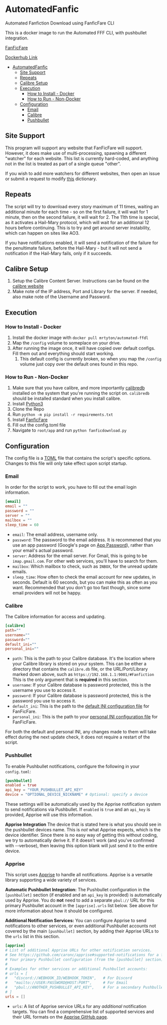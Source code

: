 # AutomatedFanfic
Automated Fanfiction Download using FanficFare CLI

This is a docker image to run the Automated FFF CLI, with pushbullet integration.

[FanFicFare](https://github.com/JimmXinu/FanFicFare)

[Dockerhub Link](https://hub.docker.com/r/mrtyton/automated-ffdl)

- [AutomatedFanfic](#automatedfanfic)
  - [Site Support](#site-support)
  - [Repeats](#repeats)
  - [Calibre Setup](#calibre-setup)
  - [Execution](#execution)
    - [How to Install - Docker](#how-to-install---docker)
    - [How to Run - Non-Docker](#how-to-run---non-docker)
  - [Configuration](#configuration)
    - [Email](#email)
    - [Calibre](#calibre)
    - [Pushbullet](#pushbullet)

## Site Support

This program will support any website that FanFicFare will support. However, it does make use of multi-processing, spawning a different "watcher" for each website. This list is currently hard-coded, and anything not in the list is treated as part of a single queue "other".

If you wish to add more watchers for different websites, then open an issue or submit a request to modify [this](https://github.com/MrTyton/AutomatedFanfic/blob/master/root/app/regex_parsing.py#L7) dictionary.

## Repeats

The script will try to download every story maximum of 11 times, waiting an additional minute for each time - so on the first failure, it will wait for 1 minute, then on the second failure, it will wait for 2. The 11th time is special, as it activates a Hail-Mary protocol, which will wait for an additional 12 hours before continuing. This is to try and get around server instability, which can happen on sites like AO3.

If you have notifications enabled, it will send a notification of the failure for the penultimate failure, before the Hail-Mary - but it will not send a notification if the Hail-Mary fails, only if it succeeds.

## Calibre Setup

1. Setup the Calibre Content Server. Instructions can be found on the [calibre website](https://manual.calibre-ebook.com/server.html)
2. Make note of the IP address, Port and Library for the server. If needed, also make note of the Username and Password.

## Execution

### How to Install - Docker

1. Install the docker image with `docker pull mrtyton/automated-ffdl`
2. Map the `/config` volume to someplace on your drive.
3. After running the image once, it will have copied over default configs. Fill them out and everything should start working.
   1. This default config is currently broken, so when you map the `/config` volume just copy over the default ones found in this repo.

### How to Run - Non-Docker

1. Make sure that you have calibre, and more importantly [calibredb](https://manual.calibre-ebook.com/generated/en/calibredb.html) installed on the system that you're running the script on. `calibredb` should be installed standard when you install calibre.
2. Install [Python3](https://www.python.org/downloads/)
3. Clone the Repo
4. Run `python -m pip install -r requirements.txt`
5. Install [FanficFare](https://github.com/JimmXinu/FanFicFare/wiki#command-line-interface-cli-version)
6. Fill out the config.toml file
7. Navigate to `root/app` and run `python fanficdownload.py`

## Configuration

The config file is a [TOML](https://toml.io/en/) file that contains the script's specific options. Changes to this file will only take effect upon script startup.


### Email

In order for the script to work, you have to fill out the email login information.

```toml
[email]
email = ""
password = ""
server = ""
mailbox = ""
sleep_time = 60
```


- `email`: The email address, username only.
- `password`: The password to the email address. It is recommened that you use an app password (Google's page on [App Password](https://support.google.com/accounts/answer/185833?hl=en)), rather than your email's actual password.
- `server`: Address for the email server. For Gmail, this is going to be `imap.gmail.com`. For other web services, you'll have to search for them.
- `mailbox`: Which mailbox to check, such as `INBOX`, for the unread update emails.
- `sleep_time`: How often to check the email account for new updates, in seconds. Default is 60 seconds, but you can make this as often as you want. Recommended that you don't go too fast though, since some email providers will not be happy.

### Calibre

The Calibre information for access and updating.

```toml
[calibre]
path=""
username=""
password=""
default_ini=""
personal_ini=""
```

- `path`: This is the path to your Calibre database. It's the location where your Calibre library is stored on your system. This can be either a directory that contains the `calibre.db` file, or the URL/Port/Library marked down above, such as `https://192.168.1.1:9001/#Fanfiction` This is the only argument that is **required** in this section.
- `username`: If your Calibre database is password protected, this is the username you use to access it.
- `password`: If your Calibre database is password protected, this is the password you use to access it.
- `default_ini`: This is the path to the [default INI configuration file](https://github.com/JimmXinu/FanFicFare/blob/main/fanficfare/defaults.ini) for FanFicFare.
- `personal_ini`: This is the path to your [personal INI configuration file](https://github.com/JimmXinu/FanFicFare/wiki/INI-File) for FanFicFare.

For both the default and personal INI, any changes made to them will take effect during the next update check, it does not require a restart of the script.

### Pushbullet

To enable Pushbullet notifications, configure the following in your `config.toml`:

```toml
[pushbullet]
enabled = true
api_key = "YOUR_PUSHBULLET_API_KEY"
device = "OPTIONAL_DEVICE_NICKNAME" # Optional: specify a device
```

These settings will be automatically used by the Apprise notification system to send notifications via Pushbullet. If `enabled` is `true` and an `api_key` is provided, Apprise will use this information.

**Apprise Integration**
The device that is stated here is what you should see in the pushbullet devices name. This is _not_ what Apprise expects, which is the device identifier. Since there is no easy way of getting this without coding, we try to automatically derive it. If it doesn't work (and you've confirmed with --verbose), then leaving this option blank will just send it to the entire device.

### Apprise

This script uses [Apprise](https://github.com/caronc/apprise) to handle all notifications. Apprise is a versatile library supporting a wide variety of services.

**Automatic Pushbullet Integration:**
The Pushbullet configuration in the `[pushbullet]` section (if enabled and an `api_key` is provided) is automatically used by Apprise. You do **not** need to add a separate `pbul://` URL for this primary Pushbullet account in the `[apprise].urls` list below. See above for more information about how it should be configured.

**Additional Notification Services:**
You can configure Apprise to send notifications to other services, or even additional Pushbullet accounts not covered by the main `[pushbullet]` section, by adding their Apprise URLs to the `urls` list in this section.

```toml
[apprise]
# List of additional Apprise URLs for other notification services.
# See https://github.com/caronc/apprise#supported-notifications for a full list.
# Your primary Pushbullet configuration (from the [pushbullet] section) is automatically included if enabled there.
#
# Examples for other services or additional Pushbullet accounts:
# urls = [
#   "discord://WEBHOOK_ID/WEBHOOK_TOKEN",   # For Discord
#   "mailto://USER:PASSWORD@HOST:PORT",     # For Email
#   "pbul://ANOTHER_PUSHBULLET_API_KEY",    # For a secondary Pushbullet account
# ]
urls = []
```

- `urls`: A list of Apprise service URLs for any *additional* notification targets. You can find a comprehensive list of supported services and their URL formats on the [Apprise GitHub page](https://github.com/caronc/apprise#supported-notifications).